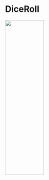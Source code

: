 # DiceRoll

<p aling="center" width="70%">
  <img widht="32%" src="https://github.com/FMSSBilisimAndroid/Samed_Hopa/blob/main/Week_1/diceRoll/images/diceRoll.gif" width="50%" height="500px" aling="center">
</p>
